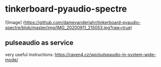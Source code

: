 # tinkerboard-pyaudio-spectre
![Image]
(https://github.com/damevanderjahr/tinkerboard-pyaudio-spectre/blob/master/img/IMG_20200911_215053.jpg?raw=true)


## pulseaudio as service
very useful instructions: https://raven4.cz/wp/pulseaudio-in-system-wide-mode/
